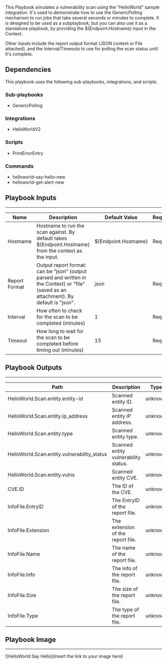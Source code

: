 This Playbook simulates a vulnerability scan using the "HelloWorld" sample integration. It's used to demonstrate how to use the GenericPolling mechanism to run jobs that take several seconds or minutes to complete. It is designed to be used as a subplaybook, but you can also use it as a standalone playbook, by providing the ${Endpoint.Hostname} input in the Context.

Other inputs include the report output format (JSON context or File attached), and the Interval/Timeouts to use for polling the scan status until it's complete.

## Dependencies
This playbook uses the following sub-playbooks, integrations, and scripts.

### Sub-playbooks
* GenericPolling

### Integrations
* HelloWorldV2

### Scripts
* PrintErrorEntry

### Commands
* helloworld-say-hello-new
* helloworld-get-alert-new

## Playbook Inputs
---

| **Name** | **Description** | **Default Value** | **Required** |
| --- | --- | --- | --- |
| Hostname | Hostname to run the scan against. By default takes $\{Endpoint.Hostname\} from the context as the input. | ${Endpoint.Hostname} | Required |
| Report Format | Output report format: can be "json" \(output parsed and written in the Context\) or "file" \(saved as an attachment\). By default is "json". | json | Required |
| Interval | How often to check for the scan to be completed \(minutes\) | 1 | Required |
| Timeout | How long to wait for the scan to be completed before timing out \(minutes\) | 15 | Required |

## Playbook Outputs
---

| **Path** | **Description** | **Type** |
| --- | --- | --- |
| HelloWorld.Scan.entity.entity-id | Scanned entity ID. | unknown |
| HelloWorld.Scan.entity.ip_address | Scanned entity IP address. | unknown |
| HelloWorld.Scan.entity.type | Scanned entity type. | unknown |
| HelloWorld.Scan.entity.vulnerability_status | Scanned entity vulnerability status. | unknown |
| HelloWorld.Scan.entity.vulns | Scanned entity CVE. | unknown |
| CVE.ID | The ID of the CVE. | unknown |
| InfoFile.EntryID | The EntryID of the report file. | unknown |
| InfoFile.Extension | The extension of the report file. | unknown |
| InfoFile.Name | The name of the report file. | unknown |
| InfoFile.Info | The info of the report file. | unknown |
| InfoFile.Size | The size of the report file. | unknown |
| InfoFile.Type | The type of the report file. | unknown |

## Playbook Image
---
![HelloWorld Say Hello](Insert the link to your image here)